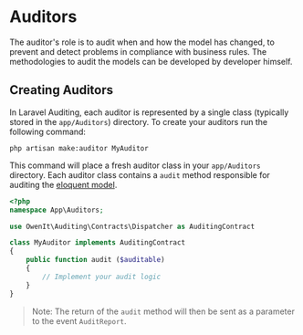 
# Auditors

The auditor's role is to audit when and how the model has changed, to prevent and detect problems in compliance with business rules. The methodologies to audit the models can be developed by developer himself.

## Creating Auditors

In Laravel Auditing, each auditor is represented by a single class (typically stored in the `app/Auditors`) directory. To create your auditors run the following command:

`php artisan make:auditor MyAuditor`

This command will place a fresh auditor class in your `app/Auditors` directory. Each auditor class contains a `audit` method responsible for auditing the [eloquent model](https://laravel.com/docs/5.3/eloquent).


```php
<?php
namespace App\Auditors;

use OwenIt\Auditing\Contracts\Dispatcher as AuditingContract

class MyAuditor implements AuditingContract
{
	public function audit ($auditable)
	{
		// Implement your audit logic
	}
}
```

> Note: The return of the `audit` method will then be sent as a parameter to the event `AuditReport`.
